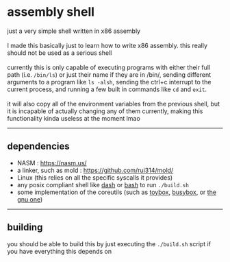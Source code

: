 # assembly shell
just a very simple shell written in x86 assembly <br>
<br>
I made this basically just to learn how to write x86 assembly. this really should not be used as a serious shell <br>
<br>
currently this is only capable of executing programs with either their full path (i.e. `/bin/ls`) or just their name if they are in /bin/, sending different arguments to a program like `ls -alsh`, sending the ctrl+c interrupt to the current process, and running a few built in commands like `cd` and `exit`. <br>
<br>
it will also copy all of the environment variables from the previous shell, but it is incapable of actually changing any of them currently, making this functionality kinda useless at the moment lmao <br>

---

## dependencies
 - NASM : <https://nasm.us/> 
 - a linker, such as mold : <https://github.com/rui314/mold/>
 - Linux (this relies on all the specific syscalls it provides)
 - any posix compliant shell like [dash](http://gondor.apana.org.au/~herbert/dash/) or [bash](https://www.gnu.org/software/bash/) to run `./build.sh`
 - some implementation of the coreutils (such as [toybox](http://www.landley.net/toybox), [busybox](https://busybox.net/), or [the gnu one](https://www.gnu.org/software/coreutils/))

---

## building
you should be able to build this by just executing the `./build.sh` script if you have everything this depends on

